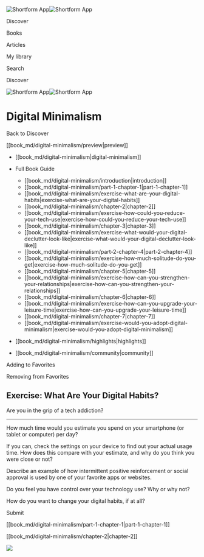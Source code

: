 ![Shortform App](/img/logo.36a2399e.svg)![Shortform App](/img/logo-dark.70c1b072.svg)

Discover

Books

Articles

My library

Search

Discover

![Shortform App](/img/logo.36a2399e.svg)![Shortform App](/img/logo-dark.70c1b072.svg)

# Digital Minimalism

Back to Discover

[[book_md/digital-minimalism/preview|preview]]

  * [[book_md/digital-minimalism|digital-minimalism]]
  * Full Book Guide

    * [[book_md/digital-minimalism/introduction|introduction]]
    * [[book_md/digital-minimalism/part-1-chapter-1|part-1-chapter-1]]
    * [[book_md/digital-minimalism/exercise-what-are-your-digital-habits|exercise-what-are-your-digital-habits]]
    * [[book_md/digital-minimalism/chapter-2|chapter-2]]
    * [[book_md/digital-minimalism/exercise-how-could-you-reduce-your-tech-use|exercise-how-could-you-reduce-your-tech-use]]
    * [[book_md/digital-minimalism/chapter-3|chapter-3]]
    * [[book_md/digital-minimalism/exercise-what-would-your-digital-declutter-look-like|exercise-what-would-your-digital-declutter-look-like]]
    * [[book_md/digital-minimalism/part-2-chapter-4|part-2-chapter-4]]
    * [[book_md/digital-minimalism/exercise-how-much-solitude-do-you-get|exercise-how-much-solitude-do-you-get]]
    * [[book_md/digital-minimalism/chapter-5|chapter-5]]
    * [[book_md/digital-minimalism/exercise-how-can-you-strengthen-your-relationships|exercise-how-can-you-strengthen-your-relationships]]
    * [[book_md/digital-minimalism/chapter-6|chapter-6]]
    * [[book_md/digital-minimalism/exercise-how-can-you-upgrade-your-leisure-time|exercise-how-can-you-upgrade-your-leisure-time]]
    * [[book_md/digital-minimalism/chapter-7|chapter-7]]
    * [[book_md/digital-minimalism/exercise-would-you-adopt-digital-minimalism|exercise-would-you-adopt-digital-minimalism]]
  * [[book_md/digital-minimalism/highlights|highlights]]
  * [[book_md/digital-minimalism/community|community]]



Adding to Favorites 

Removing from Favorites 

## Exercise: What Are Your Digital Habits?

Are you in the grip of a tech addiction?

* * *

How much time would you estimate you spend on your smartphone (or tablet or computer) per day?

If you can, check the settings on your device to find out your actual usage time. How does this compare with your estimate, and why do you think you were close or not?

Describe an example of how intermittent positive reinforcement or social approval is used by one of your favorite apps or websites.

Do you feel you have control over your technology use? Why or why not?

How do you want to change your digital habits, if at all?

Submit 

[[book_md/digital-minimalism/part-1-chapter-1|part-1-chapter-1]]

[[book_md/digital-minimalism/chapter-2|chapter-2]]

![](https://bat.bing.com/action/0?ti=56018282&Ver=2&mid=658984a4-a70c-4cb0-bcce-973783172d96&sid=49fff5b0636c11eeb9c611038afc8668&vid=4a005010636c11ee80c703d4c4a7acd5&vids=0&msclkid=N&pi=0&lg=en-US&sw=800&sh=600&sc=24&nwd=1&tl=Shortform%20%7C%20Digital%20Minimalism&p=https%3A%2F%2Fwww.shortform.com%2Fapp%2Fbook%2Fdigital-minimalism%2Fexercise-what-are-your-digital-habits&r=&lt=394&evt=pageLoad&sv=1&rn=200575)
